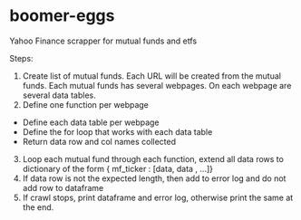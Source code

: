 # boomer-eggs
Yahoo Finance scrapper for mutual funds and etfs

Steps:
1. Create list of mutual funds.  Each URL will be created from the mutual funds.  Each mutual funds has several webpages.  On each webpage are several data tables.
2. Define one function per webpage
- Define each data table per webpage
- Define the for loop that works with each data table
- Return data row and col names collected
3. Loop each mutual fund through each function, extend all data rows to dictionary of the form { mf_ticker : [data, data , ...]}
4. If data row is not the expected length, then add to error log and do not add row to dataframe
5. If crawl stops, print dataframe and error log, otherwise print the same at the end.

